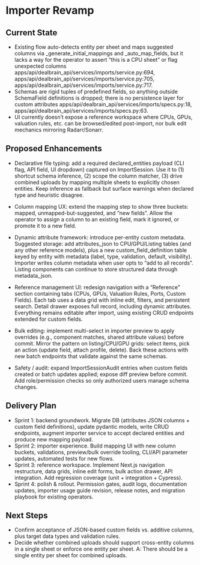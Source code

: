 # Importer Revamp

## Current State

- Existing flow auto-detects entity per sheet and maps suggested columns via _generate_initial_mappings and _auto_map_fields, but it lacks a way for the operator to assert “this is a CPU sheet” or flag unexpected columns apps/api/dealbrain_api/services/imports/service.py:694, apps/api/dealbrain_api/services/imports/service.py:705, apps/api/dealbrain_api/services/imports/service.py:717.
- Schemas are rigid tuples of predefined fields, so anything outside SchemaField definitions is dropped; there is no persistence layer for custom attributes apps/api/dealbrain_api/services/imports/specs.py:18, apps/api/dealbrain_api/services/imports/specs.py:63.
- UI currently doesn’t expose a reference workspace where CPUs, GPUs, valuation rules, etc. can be browsed/edited post-import, nor bulk edit mechanics mirroring Radarr/Sonarr.

## Proposed Enhancements

- Declarative file typing: add a required declared_entities payload (CLI flag, API field, UI dropdown) captured on ImportSession. Use it to (1) shortcut schema inference, (2) scope the column matcher, (3) drive combined uploads by mapping multiple sheets to explicitly chosen entities. Keep inference as fallback but surface warnings when declared type and heuristic disagree.

- Column mapping UX: extend the mapping step to show three buckets: mapped, unmapped-but-suggested, and “new fields”. Allow the operator to assign a column to an existing field, mark it ignored, or promote it to a new field.

- Dynamic attribute framework: introduce per-entity custom metadata. Suggested storage: add attributes_json to CPU/GPU/Listing tables (and any other reference models), plus a new custom_field_definition table keyed by entity with metadata (label, type, validation, default, visibility). Importer writes column metadata when user opts to “add to all records”. Listing components can continue to store structured data through metadata_json.

- Reference management UI: redesign navigation with a “Reference” section containing tabs (CPUs, GPUs, Valuation Rules, Ports, Custom Fields). Each tab uses a data grid with inline edit, filters, and persistent search. Detail drawer exposes full record, including dynamic attributes. Everything remains editable after import, using existing CRUD endpoints extended for custom fields.

- Bulk editing: implement multi-select in importer preview to apply overrides (e.g., component matches, shared attribute values) before commit. Mirror the pattern on listing/CPU/GPU grids: select items, pick an action (update field, attach profile, delete). Back these actions with new batch endpoints that validate against the same schemas.

- Safety / audit: expand ImportSessionAudit entries when custom fields created or batch updates applied; expose diff preview before commit. Add role/permission checks so only authorized users manage schema changes.

## Delivery Plan

- Sprint 1: backend groundwork. Migrate DB (attributes JSON columns + custom field definitions), update pydantic models, write CRUD endpoints, augment importer service to accept declared entities and produce new mapping payload.
- Sprint 2: importer experience. Build mapping UI with new column buckets, validations, preview/bulk override tooling, CLI/API parameter updates, automated tests for new flows.
- Sprint 3: reference workspace. Implement Next.js navigation restructure, data grids, inline edit forms, bulk action drawer, API integration. Add regression coverage (unit + integration + Cypress).
- Sprint 4: polish & rollout. Permission gates, audit logs, documentation updates, importer usage guide revision, release notes, and migration playbook for existing operators.

## Next Steps

- Confirm acceptance of JSON-based custom fields vs. additive columns, plus target data types and validation rules.
- Decide whether combined uploads should support cross-entity columns in a single sheet or enforce one entity per sheet. A: There should be a single entity per sheet for combined uploads.
